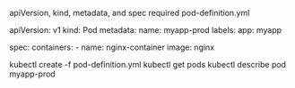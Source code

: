 apiVersion, kind, metadata, and spec required
pod-definition.yml

apiVersion: v1
kind: Pod
metadata:
	name: myapp-prod
	labels:
		app: myapp

spec: 
	containers:
		- name: nginx-container
		   image: nginx

kubectl create -f pod-definition.yml
kubectl get pods
kubectl describe pod myapp-prod